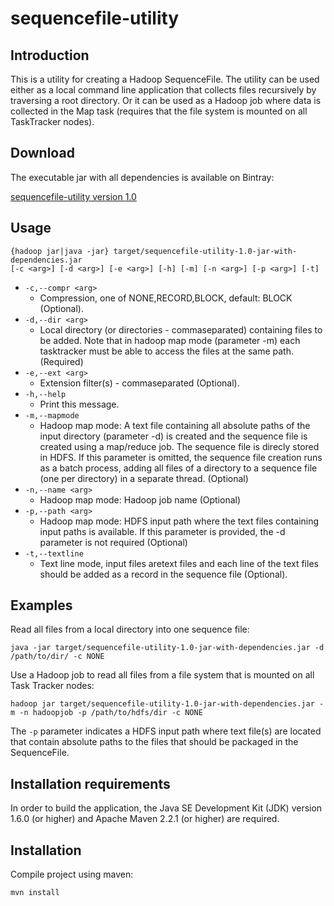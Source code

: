 sequencefile-utility
====================

Introduction
------------

This is a utility for creating a Hadoop SequenceFile. The utility can be 
used either as a local command line application that collects files recursively 
by traversing a root directory. Or it can be used as a Hadoop job where 
data is collected in the Map task (requires that the file system is mounted 
on all TaskTracker nodes).

Download
--------

The executable jar with all dependencies is available on Bintray:

[sequencefile-utility version 1.0](http://dl.bintray.com/shsdev/maven/eu/scape_project/tb/sequencefile-utility/1.0/#sequencefile-utility-1.0-jar-with-dependencies.jar "sequencefile-utility version 1.0")

Usage
-----

    {hadoop jar|java -jar} target/sequencefile-utility-1.0-jar-with-dependencies.jar 
    [-c <arg>] [-d <arg>] [-e <arg>] [-h] [-m] [-n <arg>] [-p <arg>] [-t]
 
* `-c,--compr <arg>`
    * Compression, one of NONE,RECORD,BLOCK, default: BLOCK (Optional).
* `-d,--dir <arg>`     
    * Local directory (or directories - commaseparated)
      containing files to be added. Note that in hadoop map
      mode (parameter -m) each tasktracker must be able to
      access the files at the same path. (Required)
* `-e,--ext <arg>`     
    * Extension filter(s) - commaseparated (Optional).
* `-h,--help`          
    * Print this message.
* `-m,--mapmode`       
    * Hadoop map mode: A text file containing all absolute
      paths of the input directory (parameter -d) is created
      and the sequence file is created using a map/reduce
      job. The sequence file is direcly stored in HDFS. If
      this parameter is omitted, the sequence file creation
      runs as a batch process, adding all files of a
      directory to a sequence file (one per directory) in a
      separate thread. (Optional)
* `-n,--name <arg>`    
    * Hadoop map mode: Hadoop job name (Optional)
* `-p,--path <arg>`    
    * Hadoop map mode: HDFS input path where the text files
      containing input paths is available. If this parameter
      is provided, the -d parameter is not required
      (Optional)
* `-t,--textline`      
    * Text line mode, input files aretext files and each
      line of the text files should be added as a record in
      the sequence file (Optional).

Examples
--------

Read all files from a local directory into one sequence file:

    java -jar target/sequencefile-utility-1.0-jar-with-dependencies.jar -d /path/to/dir/ -c NONE

Use a Hadoop job to read all files from a file system that is mounted on all
Task Tracker nodes:

    hadoop jar target/sequencefile-utility-1.0-jar-with-dependencies.jar -m -n hadoopjob -p /path/to/hdfs/dir -c NONE

The `-p` parameter indicates a HDFS input path where text file(s) are located 
that contain absolute paths to the files that should be packaged in the SequenceFile.

Installation requirements
-------------------------

In order to build the application, the Java SE Development Kit (JDK) version 
1.6.0 (or higher) and Apache Maven 2.2.1 (or higher) are required. 

Installation
------------

Compile project using maven:

    mvn install

